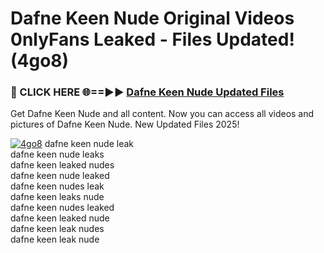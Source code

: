 # Dafne Keen Nude Original Videos 0nlyFans Leaked - Files Updated! (4go8)

<h3>🔴 CLICK HERE 🌐==►► <a href="https://tinyurl.com/5h6xmrr3" rel="nofollow">Dafne Keen Nude Updated Files</a></h3>

Get Dafne Keen Nude and all content. Now you can access all videos and pictures of Dafne Keen Nude. New Updated Files 2025!

[![4go8](https://i.imgur.com/KVD873Z.gif)](https://tinyurl.com/5h6xmrr3)
dafne keen nude leak<br>
dafne keen nude leaks<br>
dafne keen leaked nudes<br>
dafne keen nude leaked<br>
dafne keen nudes leak<br>
dafne keen leaks nude<br>
dafne keen nudes leaked<br>
dafne keen leaked nude<br>
dafne keen leak nudes<br>
dafne keen leak nude